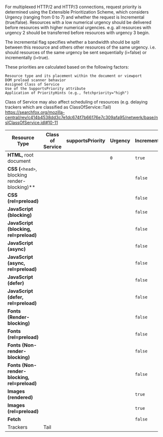 
\
For multiplexed HTTP/2 and HTTP/3 connections, request priority is determined using the Extensible Prioritization Scheme, which considers Urgency (ranging from 0 to 7) and whether the request is Incremental (true/false). 
Resources with a low numerical urgency should be delivered before resources with higher numerical urgencies. e.g. all resources with urgency 2 should be transferred before resources with urgency 3 begin. 

The incremental flag specifies whether a bandwidth should be split between this resource and others other resources of the same urgency. i.e. should resources of the same urgency be sent sequentially (i=false) or incrementally (i=true).

 These priorities are calculated based on the following factors:

    Resource type and its placement within the document or viewport
    DOM preload scanner behavior
    Assigned Class of Service
    Use of the SupportsPriority attribute
    Application of PriorityHints (e.g., fetchpriority="high")


Class of Service may also affect scheduling of resources (e.g. delaying trackers which are classified as ClassOfService::Tail)
https://searchfox.org/mozilla-central/rev/c414b4538dd3c7e1dc674f7b66176e7c309afa95/netwerk/base/nsIClassOfService.idl#10-11


| Resource Type                                    | Class of Service | supportsPriority | Urgency | Incremental | Notes                               |
| ------------------------------------------------ | ---------------- | ---------------- | ------- | ----------- | ----------------------------------- |
| **HTML,** root document                          |                  |                  | `0`     | `true`        |                                     |
| **CSS (**`<head>`, blocking render-blocking)\*\* |                  |                  |       | `false`     |                                     |
| **CSS (rel=preload)**                            |                  |                  |         | `false`         |                                   |
| **JavaScript (blocking)**                        |                  |                  |      | `false`     |                                     |
| **JavaScript (blocking, rel=preload)**           |                  |                  |      |`false`          |                                  |
| **JavaScript (async)**                           |                  |                  |      | `false`     |                                     |
| **JavaScript (async, rel=preload)**              |                  |                  |      | `false`          |                                 |
| **JavaScript (defer)**                           |                  |                  |      | `false`     |     |
| **JavaScript (defer, rel=preload)**              |                  |                  |      | `false`     |                                   |
| **Fonts (Render-blocking)**                      |                  |                  |      | `false`     |                                     |
| **Fonts (rel=preload)**                          |                  |                  |      | `false`     |                                   |
| **Fonts (Non-render-blocking)**                  |                  |                  |      | `false`     |                                     |
| **Fonts (Non-render-blocking, rel=preload)**     |                  |                  |      | `false`     |                                   |
| **Images (rendered)**                      |                  |                  |      | `true`     | See:  image_layout_network_priority |
| **Images (rel=preload)**                         |                  |                  |      | `true`     |                                     |
| **Fetch**                                        |                  |                  |      | `false`     |                                     |
| Trackers                                         | Tail             |                  |      |             |                                     |

